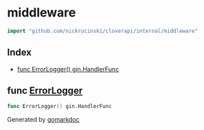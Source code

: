 <!-- Code generated by gomarkdoc. DO NOT EDIT -->

# middleware

```go
import "github.com/nickrucinski/cloverapi/internal/middleware"
```

## Index

- [func ErrorLogger\(\) gin.HandlerFunc](<#ErrorLogger>)


<a name="ErrorLogger"></a>
## func [ErrorLogger](<https://github.com/NicholasRucinski/CloverAPIRewrite/blob/main/internal/middleware/error_middleware.go#L10>)

```go
func ErrorLogger() gin.HandlerFunc
```



Generated by [gomarkdoc](<https://github.com/princjef/gomarkdoc>)
